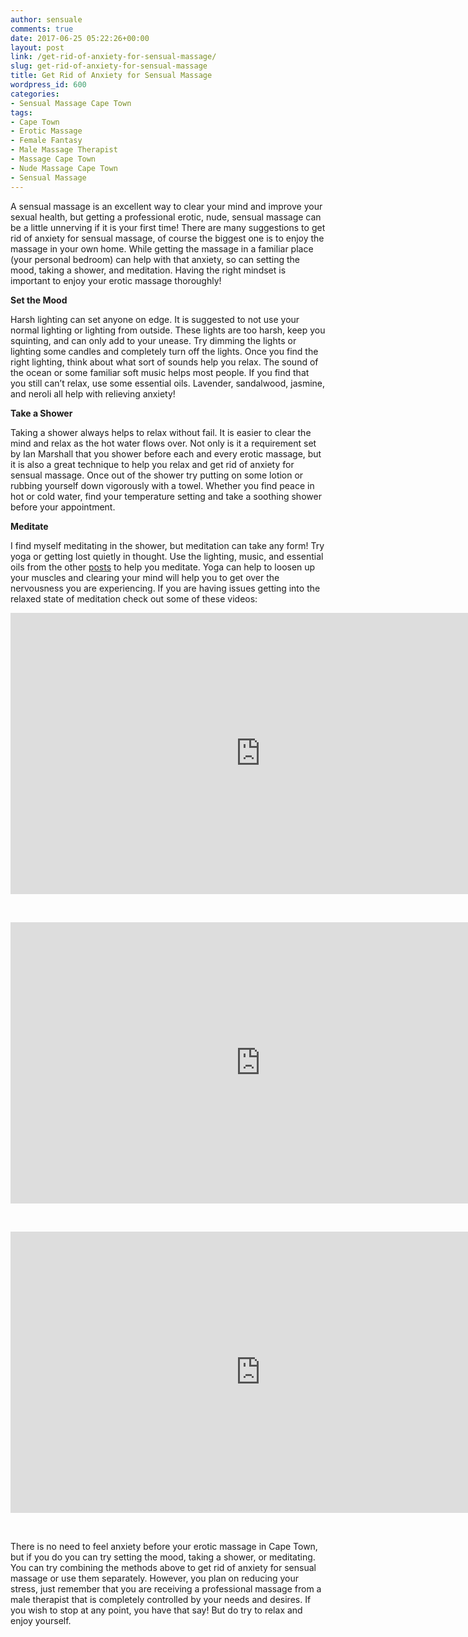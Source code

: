 ```yaml
---
author: sensuale
comments: true
date: 2017-06-25 05:22:26+00:00
layout: post
link: /get-rid-of-anxiety-for-sensual-massage/
slug: get-rid-of-anxiety-for-sensual-massage
title: Get Rid of Anxiety for Sensual Massage
wordpress_id: 600
categories:
- Sensual Massage Cape Town
tags:
- Cape Town
- Erotic Massage
- Female Fantasy
- Male Massage Therapist
- Massage Cape Town
- Nude Massage Cape Town
- Sensual Massage
---
```


A sensual massage is an excellent way to clear your mind and improve your sexual health, but getting a professional erotic, nude, sensual massage can be a little unnerving if it is your first time! There are many suggestions to get rid of anxiety for sensual massage, of course the biggest one is to enjoy the massage in your own home. While getting the massage in a familiar place (your personal bedroom) can help with that anxiety, so can setting the mood, taking a shower, and meditation. Having the right mindset is important to enjoy your erotic massage thoroughly!

**Set the Mood**

Harsh lighting can set anyone on edge. It is suggested to not use your normal lighting or lighting from outside. These lights are too harsh, keep you squinting, and can only add to your unease. Try dimming the lights or lighting some candles and completely turn off the lights. Once you find the right lighting, think about what sort of sounds help you relax. The sound of the ocean or some familiar soft music helps most people. If you find that you still can’t relax, use some essential oils. Lavender, sandalwood, jasmine, and neroli all help with relieving anxiety!

**Take a Shower**

Taking a shower always helps to relax without fail. It is easier to clear the mind and relax as the hot water flows over. Not only is it a requirement set by Ian Marshall that you shower before each and every erotic massage, but it is also a great technique to help you relax and get rid of anxiety for sensual massage. Once out of the shower try putting on some lotion or rubbing yourself down vigorously with a towel. Whether you find peace in hot or cold water, find your temperature setting and take a soothing shower before your appointment.

**Meditate**

I find myself meditating in the shower, but meditation can take any form! Try yoga or getting lost quietly in thought. Use the lighting, music, and essential oils from the other [posts](/blog/) to help you meditate. Yoga can help to loosen up your muscles and clearing your mind will help you to get over the nervousness you are experiencing. If you are having issues getting into the relaxed state of meditation check out some of these videos:

<p><iframe title="How To Meditate For Beginners - A Definitive Guide" width="800" height="450" src="https://www.youtube.com/embed/mMMerxh_12U?feature=oembed" frameborder="0" allow="accelerometer; autoplay; encrypted-media; gyroscope; picture-in-picture" allowfullscreen></iframe></p>
<p>&nbsp;</p>
<p><iframe title="How to Meditate - Meditation for Beginners - Day 1" width="800" height="450" src="https://www.youtube.com/embed/n4fRZU5oEMI?feature=oembed" frameborder="0" allow="accelerometer; autoplay; encrypted-media; gyroscope; picture-in-picture" allowfullscreen></iframe></p>
<p>&nbsp;</p>
<p><iframe width="800" height="450" src="https://www.youtube.com/embed/oq6j9uWrcfg?feature=oembed" frameborder="0" allow="accelerometer; autoplay; encrypted-media; gyroscope; picture-in-picture" allowfullscreen></iframe></p>
<p>&nbsp;</p>

There is no need to feel anxiety before your erotic massage in Cape Town, but if you do you can try setting the mood, taking a shower, or meditating. You can try combining the methods above to get rid of anxiety for sensual massage or use them separately. However, you plan on reducing your stress, just remember that you are receiving a professional massage from a male therapist that is completely controlled by your needs and desires. If you wish to stop at any point, you have that say! But do try to relax and enjoy yourself.
